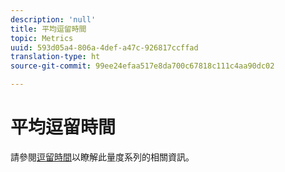 ```yaml
---
description: 'null'
title: 平均逗留時間
topic: Metrics
uuid: 593d05a4-806a-4def-a47c-926817ccffad
translation-type: ht
source-git-commit: 99ee24efaa517e8da700c67818c111c4aa90dc02

---
```



# 平均逗留時間

請參閱[逗留時間](/help/components/c-variables/c-metrics/metrics-time-spent.md)以瞭解此量度系列的相關資訊。
